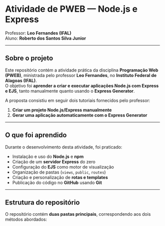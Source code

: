 # Atividade de PWEB — Node.js e Express
Professor: **Leo Fernandes (IFAL)**  
Aluno: **Roberto dos Santos Silva Junior**

---

## Sobre o projeto

Este repositório contém a atividade prática da disciplina **Programação Web (PWEB)**, ministrada pelo professor **Leo Fernandes**, no **Instituto Federal de Alagoas (IFAL)**.  
O objetivo foi **aprender a criar e executar aplicações Node.js com Express e EJS**, tanto manualmente quanto usando o **Express Generator**.

A proposta consistiu em seguir dois tutoriais fornecidos pelo professor:
1. **Criar um projeto Node.js/Express manualmente**
2. **Gerar uma aplicação automaticamente com o Express Generator**

---

## O que foi aprendido

Durante o desenvolvimento desta atividade, foi praticado:

- Instalação e uso do **Node.js** e **npm**
- Criação de um **servidor Express** do zero
- Configuração do **EJS** como motor de visualização
- Organização de pastas (`views`, `public`, `routes`)
- Criação e personalização de **rotas e templates**
- Publicação do código no **GitHub** usando **Git**

---

## Estrutura do repositório

O repositório contém **duas pastas principais**, correspondendo aos dois métodos abordados:
